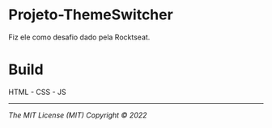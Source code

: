 # Projeto-ThemeSwitcher
 Fiz ele como desafio dado pela Rocktseat.

<h1>Build</h1>
HTML - CSS - JS
<hr/>
<i>The MIT License (MIT) Copyright © 2022 <copyright holders></i>
